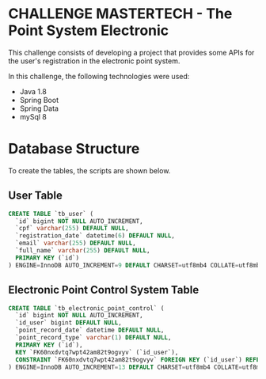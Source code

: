 # CHALLENGE MASTERTECH - The Point System Electronic

This challenge consists of developing a project that provides some APIs for the user's registration in the electronic point system.

In this challenge, the following technologies were used:
* Java 1.8
* Spring Boot
* Spring Data
* mySql 8

# Database Structure

To create the tables, the scripts are shown below.

## User Table
```SQL
CREATE TABLE `tb_user` (
  `id` bigint NOT NULL AUTO_INCREMENT,
  `cpf` varchar(255) DEFAULT NULL,
  `registration_date` datetime(6) DEFAULT NULL,
  `email` varchar(255) DEFAULT NULL,
  `full_name` varchar(255) DEFAULT NULL,
  PRIMARY KEY (`id`)
) ENGINE=InnoDB AUTO_INCREMENT=9 DEFAULT CHARSET=utf8mb4 COLLATE=utf8mb4_general_ci;
```

## Electronic Point Control System Table
```SQL
CREATE TABLE `tb_electronic_point_control` (
  `id` bigint NOT NULL AUTO_INCREMENT,
  `id_user` bigint DEFAULT NULL,
  `point_record_date` datetime DEFAULT NULL,
  `point_record_type` varchar(1) DEFAULT NULL,
  PRIMARY KEY (`id`),
  KEY `FK60nxdvtq7wpt42am82t9ogvyv` (`id_user`),
  CONSTRAINT `FK60nxdvtq7wpt42am82t9ogvyv` FOREIGN KEY (`id_user`) REFERENCES `tb_user` (`id`)
) ENGINE=InnoDB AUTO_INCREMENT=13 DEFAULT CHARSET=utf8mb4 COLLATE=utf8mb4_general_ci;